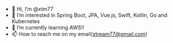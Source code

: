 - 👋 Hi, I’m @xtm77
- 👀 I’m interested in Spring Boot, JPA, Vue.js, Swift, Kotlin, Go and Kubernetes
- 🌱 I’m currently learning AWS!!
- 📫 How to reach me on my email(xtream77@gmail.com)
